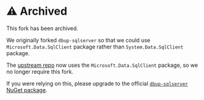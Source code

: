 # ⚠️ Archived

This fork has been archived.

We originally forked `dbup-sqlserver` so that we could use `Microsoft.Data.SqlClient` package rather than `System.Data.SqlClient` package.

The [upstream repo](https://github.com/DbUp/dbup-sqlserver) now uses the `Microsoft.Data.SqlClient` package, so we no longer require this fork.

If you were relying on this, please upgrade to the official [`dbup-sqlserver` NuGet package](https://www.nuget.org/packages/dbup-sqlserver).

